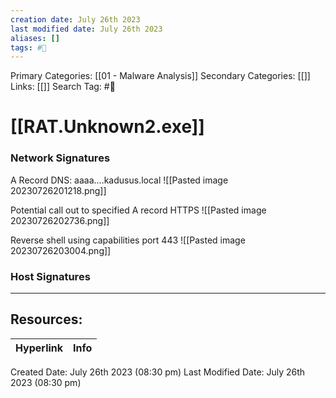 ```yaml
---
creation date: July 26th 2023
last modified date: July 26th 2023
aliases: []
tags: #📖
---
```


Primary Categories: [[01 - Malware Analysis]] 
Secondary Categories: [[]] 
Links: [[]] 
Search Tag: #📖  

# [[RAT.Unknown2.exe]]  


### Network Signatures

A Record DNS: aaaa....kadusus.local
![[Pasted image 20230726201218.png]]

Potential call out to specified A record HTTPS
![[Pasted image 20230726202736.png]]

Reverse shell using capabilities port 443
![[Pasted image 20230726203004.png]]

### Host Signatures



___

## Resources:

| Hyperlink | Info |
| --------- | ---- |


Created Date: July 26th 2023 (08:30 pm) 
Last Modified Date: July 26th 2023 (08:30 pm)
